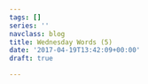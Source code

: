 ```yaml
---
tags: []
series: ''
navclass: blog
title: Wednesday Words (5)
date: '2017-04-19T13:42:09+00:00'
draft: true

---
```

